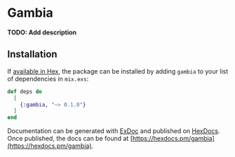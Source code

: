 # Gambia

**TODO: Add description**

## Installation

If [available in Hex](https://hex.pm/docs/publish), the package can be installed
by adding `gambia` to your list of dependencies in `mix.exs`:

```elixir
def deps do
  [
    {:gambia, "~> 0.1.0"}
  ]
end
```

Documentation can be generated with [ExDoc](https://github.com/elixir-lang/ex_doc)
and published on [HexDocs](https://hexdocs.pm). Once published, the docs can
be found at [https://hexdocs.pm/gambia](https://hexdocs.pm/gambia).

